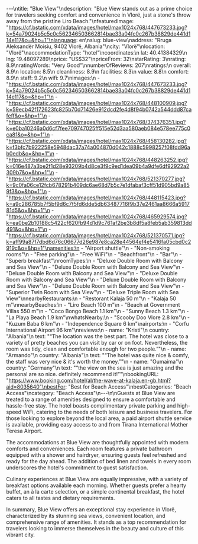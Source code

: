 ---\ntitle: "Blue View"\ndescription: "Blue View stands out as a prime choice for travelers seeking comfort and convenience in Vlorë, just a stone's throw away from the pristine Liro Beach."\nfeaturedImage: "https://cf.bstatic.com/xdata/images/hotel/max1024x768/447673233.jpg?k=54a79024b5c5c0c562346503662814bae33a04fc0c267b38829de441d114e117&o=&hp=1"\nlanguage: en\nslug: blue-view\naddress: "Rruga Aleksandër Moisiu, 9402 Vlorë, Albania"\ncity: "Vlorë"\nlocation: "Vlorë"\naccommodationType: "hotel"\ncoordinates:\n  lat: 40.41384329\n  lng: 19.48097289\nprice: "US$32"\npriceFrom: 32\nstarRating: 3\nrating: 8.9\nratingWords: "Very Good"\nnumberOfReviews: 207\nratings:\n  overall: 8.9\n  location: 8.5\n  cleanliness: 8.9\n  facilities: 8.3\n  value: 8.8\n  comfort: 8.9\n  staff: 9.2\n  wifi: 9.7\nimages:\n  - "https://cf.bstatic.com/xdata/images/hotel/max1024x768/447673233.jpg?k=54a79024b5c5c0c562346503662814bae33a04fc0c267b38829de441d114e117&o=&hp=1"\n  - "https://cf.bstatic.com/xdata/images/hotel/max1024x768/448100909.jpg?k=59ecb42f172623fc825b70d71426e912dcd2fe4d8f94b0742a544ddd87cafeff&o=&hp=1"\n  - "https://cf.bstatic.com/xdata/images/hotel/max1024x768/374376351.jpg?k=e0ba10246a0d6cf7fee709747025ff515e52d3aa580aeb084e578ee775c0ca81&o=&hp=1"\n  - "https://cf.bstatic.com/xdata/images/hotel/max1024x768/458130282.jpg?k=f3bfc7b922258e5948dac37a74a004870d042c1888c5998257f08fdd96ab0edb&o=&hp=1"\n  - "https://cf.bstatic.com/xdata/images/hotel/max1024x768/448263252.jpg?k=016e487a3be2f1d28e93209b4d8ce3f9c9ed1dea09b4a9dfe6df92922a2309b7&o=&hp=1"\n  - "https://cf.bstatic.com/xdata/images/hotel/max1024x768/521370277.jpg?k=9c0fa06ce12fcb678291b409dc6ae68d7b5c7e1dfabaf3cff51d905bd9a859f3&o=&hp=1"\n  - "https://cf.bstatic.com/xdata/images/hotel/max1024x768/448115423.jpg?k=a9c286785b7f5bf9d6c7f5fd6dde5db63487716f9b37e2461aa8666a591781d5&o=&hp=1"\n  - "https://cf.bstatic.com/xdata/images/hotel/max1024x768/465929574.jpg?k=ea0be2b10188c5422cf620fb94d1d9c761af2be3b8df5a8feb5ab359813dd491&o=&hp=1"\n  - "https://cf.bstatic.com/xdata/images/hotel/max1024x768/521370571.jpg?k=aff99a87f7dbd6d76c06677d26e987e8ca28e44564ef4e5416fa05cbd0c2919c&o=&hp=1"\namenities:\n  - "Airport shuttle"\n  - "Non-smoking rooms"\n  - "Free parking"\n  - "Free WiFi"\n  - "Beachfront"\n  - "Bar"\n  - "Superb breakfast"\nroomTypes:\n  - "Deluxe Double Room with Balcony and Sea View"\n  - "Deluxe Double Room with Balcony and Sea View"\n  - "Deluxe Double Room with Balcony and Sea View"\n  - "Deluxe Double Room with Balcony and Sea View"\n  - "Deluxe Double Room with Balcony and Sea View"\n  - "Deluxe Double Room with Balcony and Sea View"\n  - "Superior Twin Room with Sea View"\n  - "Deluxe Triple Room with Sea View"\nnearbyRestaurants:\n  - "Restorant Kalaja 50 m"\n  - "Kalaja 50 m"\nnearbyBeaches:\n  - "Liro Beach 100 m"\n  - "Beach at Government Villas 550 m"\n  - "Coco Bongo Beach 1.1 km"\n  - "Sunny Beach 1.3 km"\n  - "La Playa Beach 1.9 km"\nwhatsNearby:\n  - "Scooby Doo Vlore 2.8 km"\n  - "Kuzum Baba 6 km"\n  - "Independence Square 6 km"\nairports:\n  - "Corfu International Airport 96 km"\nreviews:\n  - name: "Kristi"\n    country: "Albania"\n    text: "“The location was the best part. The hotel was close to a variety of pretty beaches you can visit by car or on foot. Nevertheless, the room was tidy, clean and comfortable enough for two people.”"\n  - name: "Armando"\n    country: "Albania"\n    text: "“The hotel was quite nice & comfy, the staff was very nice & it's worth the money.”"\n  - name: "Oumaima"\n    country: "Germany"\n    text: "“the view on the sea is just amazing and the personal are so nice. definitely recommend it!”"\nbookingURL: "https://www.booking.com/hotel/al/the-wave-at-kalaja.en-gb.html?aid=8035640"\nbestFor: "Best for Beach Access"\nbestCategories: "Beach Access"\ncategory: "Beach Access"\n---\n\nGuests at Blue View are treated to a range of amenities designed to ensure a comfortable and hassle-free stay. The hotel boasts complimentary private parking and high-speed WiFi, catering to the needs of both leisure and business travelers. For those looking to explore beyond the local area, a paid airport shuttle service is available, providing easy access to and from Tirana International Mother Teresa Airport.

The accommodations at Blue View are thoughtfully appointed with modern comforts and conveniences. Each room features a private bathroom equipped with a shower and hairdryer, ensuring guests feel refreshed and ready for the day ahead. The addition of bed linen and towels in every room underscores the hotel's commitment to guest satisfaction.

Culinary experiences at Blue View are equally impressive, with a variety of breakfast options available each morning. Whether guests prefer a hearty buffet, an à la carte selection, or a simple continental breakfast, the hotel caters to all tastes and dietary requirements.

In summary, Blue View offers an exceptional stay experience in Vlorë, characterized by its stunning sea views, convenient location, and comprehensive range of amenities. It stands as a top recommendation for travelers looking to immerse themselves in the beauty and culture of this vibrant city.